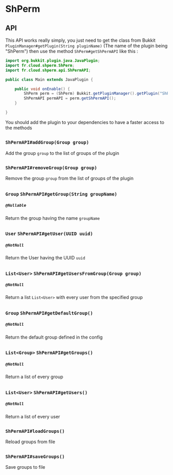 # ShPerm #

## API ##

This API works really simply, you just need to get the class from Bukkit `PluginManager#getPlugin(String pluginName)` (The name of the plugin being "ShPerm") then use the method `ShPerm#getShPermAPI` like this :

````java
import org.bukkit.plugin.java.JavaPlugin;
import fr.cloud.shperm.ShPerm;
import fr.cloud.shperm.api.ShPermAPI;

public class Main extends JavaPlugin {

    public void onEnable() {
        ShPerm perm = (ShPerm) Bukkit.getPluginManager().getPlugin("ShPerm");
        ShPermAPI permAPI = perm.getShPermAPI();
    }

}
````

You should add the plugin to your dependencies to have a faster access to the methods

##

### `ShPermAPI#addGroup(Group group)`
Add the group `group` to the list of groups of the plugin

##

### `ShPermAPI#removeGroup(Group group)`
Remove the group `group` from the list of groups of the plugin

##

### `Group` `ShPermAPI#getGroup(String groupName)`
##### `@Nullable`
Return the group having the name `groupName`

##

### `User` `ShPermAPI#getUser(UUID uuid)`
##### `@NotNull`
Return the User having the UUID `uuid`

##

### `List<User>` `ShPermAPI#getUsersFromGroup(Group group)`
##### `@NotNull`
Return a list `List<User>` with every user from the specified group

##

### `Group` `ShPermAPI#getDefaultGroup()`
##### `@NotNull`
Return the default group defined in the config

##

### `List<Group>` `ShPermAPI#getGroups()`
##### `@NotNull`
Return a list of every group

##

### `List<User>` `ShPermAPI#getUsers()`
##### `@NotNull`
Return a list of every user

##

### `ShPermAPI#loadGroups()`
Reload groups from file

##

### `ShPermAPI#saveGroups()`
Save groups to file
